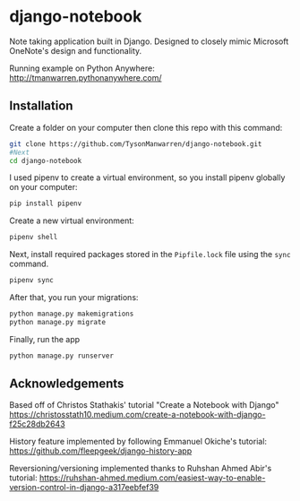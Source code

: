 # django-notebook

Note taking application built in Django.  Designed to closely mimic Microsoft OneNote's design and functionality.

Running example on Python Anywhere:
http://tmanwarren.pythonanywhere.com/

## Installation

Create a folder on your computer then clone this repo with this command:

```bash
git clone https://github.com/TysonManwarren/django-notebook.git
#Next
cd django-notebook
```
I used pipenv to create a virtual environment, so you install pipenv globally on your computer:
```bash
pip install pipenv
```

Create a new virtual environment:
```bash
pipenv shell
```

Next, install required packages stored in the ``Pipfile.lock`` file using the ``sync`` command.
```bash
pipenv sync
```

After that, you run your migrations:
```bash
python manage.py makemigrations
python manage.py migrate
```

Finally, run the app
```bash
python manage.py runserver
```

## Acknowledgements

Based off of Christos Stathakis' tutorial "Create a Notebook with Django"
https://christosstath10.medium.com/create-a-notebook-with-django-f25c28db2643

History feature implemented by following Emmanuel Okiche's tutorial:
https://github.com/fleepgeek/django-history-app

Reversioning/versioning implemented thanks to Ruhshan Ahmed Abir's tutorial:
https://ruhshan-ahmed.medium.com/easiest-way-to-enable-version-control-in-django-a317eebfef39